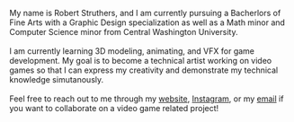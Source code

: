 My name is Robert Struthers, and I am currently pursuing a Bacherlors of Fine Arts with a Graphic Design specialization as well as a Math minor and Computer Science minor from Central Washington University. 
<br><br>
I am currently learning 3D modeling, animating, and VFX for game development. My goal is to become a technical artist working on video games so that I can express my creativity and demonstrate my technical knowledge simutanously. 
<br><br>
Feel free to reach out to me through my <a href="https://robart.gallery">website</a>, <a href="https://www.instagram.com/robart_gallery/">Instagram</a>, or my <a href="mailto:contact.robartgallery@gmail.com">email</a> if you want to collaborate on a video game related project!
